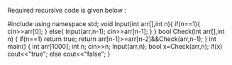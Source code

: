 Required recursive code is given below :


#include<iostream>
using namespace std;
void Input(int arr[],int n){
    if(n==1){
        cin>>arr[0];
    }
    else{
        Input(arr,n-1);
        cin>>arr[n-1];
    }
}
bool Check(int arr[],int n) {
    if(n==1) return true;
    return arr[n-1]>=arr[n-2]&&Check(arr,n-1);
}
int main() {
    int arr[1000];
    int n;
    cin>>n;
    Input(arr,n);
    bool x=Check(arr,n);
    if(x) cout<<"true";
    else cout<<"false";
}